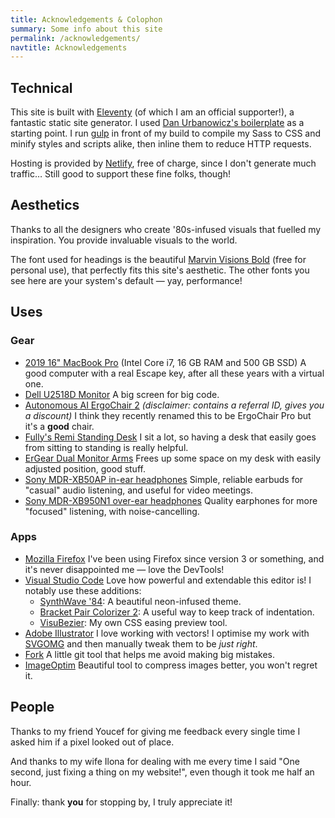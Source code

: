 ```yaml
---
title: Acknowledgements & Colophon
summary: Some info about this site
permalink: /acknowledgements/
navtitle: Acknowledgements
---
```


## Technical

This site is built with [Eleventy](https://www.11ty.dev/) (of which I am an official supporter!), a fantastic static site generator. I used [Dan Urbanowicz's boilerplate](https://templates.netlify.com/template/eleventy-netlify-boilerplate/) as a starting point. I run [gulp](https://gulpjs.com/) in front of my build to compile my Sass to CSS and minify styles and scripts alike, then inline them to reduce HTTP requests.

Hosting is provided by [Netlify](https://netlify.com/), free of charge, since I don't generate much traffic… Still good to support these fine folks, though!

## Aesthetics

Thanks to all the designers who create '80s-infused visuals that fuelled my inspiration. You provide invaluable visuals to the world.

The font used for headings is the beautiful [Marvin Visions Bold](https://www.readvisions.com/marvin) (free for personal use), that perfectly fits this site's aesthetic. The other fonts you see here are your system's default — yay, performance!

## Uses

### Gear

- [2019 16" MacBook Pro](https://www.apple.com/macbook-pro-16/) (Intel Core i7, 16 GB RAM and 500 GB SSD)
    A good computer with a real Escape key, after all these years with a virtual one.
- [Dell U2518D Monitor](https://www.amazon.com/Dell-LED-Lit-Monitor-U2518D-Compatibility/dp/B075KGLYRL?linkCode=as2&tag=ratcgala-20)
    A big screen for big code.
- [Autonomous AI ErgoChair 2](https://www.autonomous.ai/office-chairs/ergonomic-chair/?rid=7a4b2c) _(disclaimer: contains a referral ID, gives you a discount)_
    I think they recently renamed this to be ErgoChair Pro but it's a **good** chair.
- [Fully's Remi Standing Desk](https://www.fully.com/standing-desks/remi-standing-desk.html)
    I sit a lot, so having a desk that easily goes from sitting to standing is really helpful.
- [ErGear Dual Monitor Arms](https://www.amazon.com/gp/product/B085Y4HW8S?linkCode=as2&tag=ratcgala-20)
    Frees up some space on my desk with easily adjusted position, good stuff.
- [Sony MDR-XB50AP in-ear headphones](https://www.amazon.com/Sony-MDRXB50AP-Extra-Earbud-Headset/dp/B00JRD13T8?linkCode=as2&tag=ratcgala-20)
    Simple, reliable earbuds for "casual" audio listening, and useful for video meetings.
- [Sony MDR-XB950N1 over-ear headphones](https://www.amazon.com/Sony-Wireless-Headphones-Bluetooth-Canceling/dp/B07KKMGG6H?linkCode=as2&tag=ratcgala-20)
    Quality earphones for more "focused" listening, with noise-cancelling.

### Apps

- [Mozilla Firefox](https://www.mozilla.org/en-US/firefox/new/)
    I've been using Firefox since version 3 or something, and it's never disappointed me — love the DevTools!
- [Visual Studio Code](https://code.visualstudio.com/)
    Love how powerful and extendable this editor is! I notably use these additions:
    - [SynthWave '84](https://marketplace.visualstudio.com/items?itemName=RobbOwen.synthwave-vscode): A beautiful neon-infused theme.
    - [Bracket Pair Colorizer 2](https://marketplace.visualstudio.com/items?itemName=CoenraadS.bracket-pair-colorizer-2): A useful way to keep track of indentation.
    - [VisuBezier](https://marketplace.visualstudio.com/items?itemName=chriskirknielsen.visubezier): My own CSS easing preview tool.
- [Adobe Illustrator](https://www.adobe.com/products/illustrator.html)
    I love working with vectors! I optimise my work with [SVGOMG](https://jakearchibald.github.io/svgomg/) and then manually tweak them to be _just right_.
- [Fork](https://fork.dev/)
    A little git tool that helps me avoid making big mistakes.
- [ImageOptim](https://imageoptim.com/mac)
    Beautiful tool to compress images better, you won't regret it.

## People

Thanks to my friend Youcef for giving me feedback every single time I asked him if a pixel looked out of place.

And thanks to my wife Ilona for dealing with me every time I said "One second, just fixing a thing on my website!", even though it took me half an hour.

Finally: thank **you** for stopping by, I truly appreciate it!
